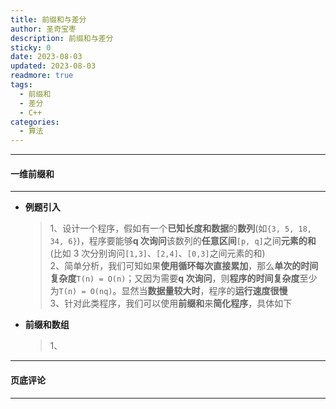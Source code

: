 ```yaml
---
title: 前缀和与差分
author: 圣奇宝枣
description: 前缀和与差分
sticky: 0
date: 2023-08-03
updated: 2023-08-03
readmore: true
tags:
  - 前缀和
  - 差分
  - C++
categories:
  - 算法
---
```


---

#### **一维前缀和**

---

- **例题引入**

  > 1、设计一个程序，假如有一个**已知长度和数据**的**数列**(如`{3, 5, 18, 34, 6}`)，程序要能够**q 次询问**该数列的**任意区间**`[p, q]`之间**元素的和**(比如 3 次分别询问`[1,3]`、`[2,4]`、`[0,3]`之间元素的和)  
  > 2、简单分析，我们可知如果**使用循环每次直接累加**，那么**单次的时间复杂度**`T(n) = O(n)`；又因为需要**q 次询问**，则**程序的时间复杂度**至少为`T(n) = O(nq)`。显然当**数据量较大时**，程序的**运行速度很慢**  
  > 3、针对此类程序，我们可以使用**前缀和**来**简化程序**，具体如下

<!-- more -->

- **前缀和数组**

  > 1、

---

#### **页底评论**

---
